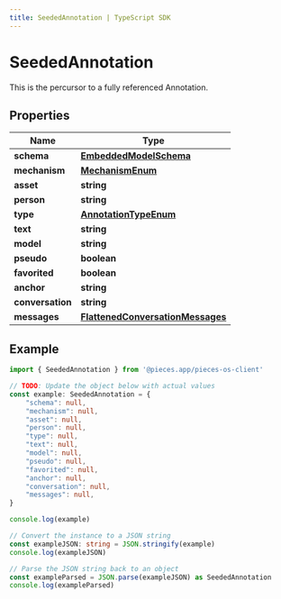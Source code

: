 ```yaml
---
title: SeededAnnotation | TypeScript SDK
---
```



# SeededAnnotation

This is the percursor to a fully referenced Annotation.

## Properties

Name | Type
------------ | -------------
**schema** | [**EmbeddedModelSchema**](EmbeddedModelSchema)
**mechanism** | [**MechanismEnum**](MechanismEnum)
**asset** | **string**
**person** | **string**
**type** | [**AnnotationTypeEnum**](AnnotationTypeEnum)
**text** | **string**
**model** | **string**
**pseudo** | **boolean**
**favorited** | **boolean**
**anchor** | **string**
**conversation** | **string**
**messages** | [**FlattenedConversationMessages**](FlattenedConversationMessages)

## Example

```typescript
import { SeededAnnotation } from '@pieces.app/pieces-os-client'

// TODO: Update the object below with actual values
const example: SeededAnnotation = {
    "schema": null,
    "mechanism": null,
    "asset": null,
    "person": null,
    "type": null,
    "text": null,
    "model": null,
    "pseudo": null,
    "favorited": null,
    "anchor": null,
    "conversation": null,
    "messages": null,
}

console.log(example)

// Convert the instance to a JSON string
const exampleJSON: string = JSON.stringify(example)
console.log(exampleJSON)

// Parse the JSON string back to an object
const exampleParsed = JSON.parse(exampleJSON) as SeededAnnotation
console.log(exampleParsed)
```


